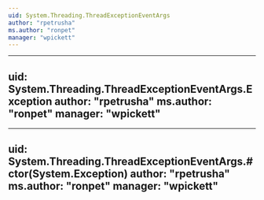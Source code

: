 ```yaml
---
uid: System.Threading.ThreadExceptionEventArgs
author: "rpetrusha"
ms.author: "ronpet"
manager: "wpickett"
---
```


---
uid: System.Threading.ThreadExceptionEventArgs.Exception
author: "rpetrusha"
ms.author: "ronpet"
manager: "wpickett"
---

---
uid: System.Threading.ThreadExceptionEventArgs.#ctor(System.Exception)
author: "rpetrusha"
ms.author: "ronpet"
manager: "wpickett"
---
